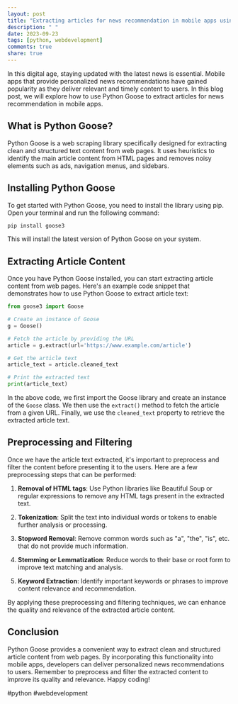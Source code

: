 ```yaml
---
layout: post
title: "Extracting articles for news recommendation in mobile apps using Python Goose"
description: " "
date: 2023-09-23
tags: [python, webdevelopment]
comments: true
share: true
---
```


In this digital age, staying updated with the latest news is essential. Mobile apps that provide personalized news recommendations have gained popularity as they deliver relevant and timely content to users. In this blog post, we will explore how to use Python Goose to extract articles for news recommendation in mobile apps.

## What is Python Goose?

Python Goose is a web scraping library specifically designed for extracting clean and structured text content from web pages. It uses heuristics to identify the main article content from HTML pages and removes noisy elements such as ads, navigation menus, and sidebars.

## Installing Python Goose

To get started with Python Goose, you need to install the library using pip. Open your terminal and run the following command:

```bash
pip install goose3
```

This will install the latest version of Python Goose on your system.

## Extracting Article Content

Once you have Python Goose installed, you can start extracting article content from web pages. Here's an example code snippet that demonstrates how to use Python Goose to extract article text:

```python
from goose3 import Goose

# Create an instance of Goose
g = Goose()

# Fetch the article by providing the URL
article = g.extract(url='https://www.example.com/article')

# Get the article text
article_text = article.cleaned_text

# Print the extracted text
print(article_text)
```

In the above code, we first import the Goose library and create an instance of the `Goose` class. We then use the `extract()` method to fetch the article from a given URL. Finally, we use the `cleaned_text` property to retrieve the extracted article text.

## Preprocessing and Filtering

Once we have the article text extracted, it's important to preprocess and filter the content before presenting it to the users. Here are a few preprocessing steps that can be performed:

1. **Removal of HTML tags**: Use Python libraries like Beautiful Soup or regular expressions to remove any HTML tags present in the extracted text.

2. **Tokenization**: Split the text into individual words or tokens to enable further analysis or processing.

3. **Stopword Removal**: Remove common words such as "a", "the", "is", etc. that do not provide much information.

4. **Stemming or Lemmatization**: Reduce words to their base or root form to improve text matching and analysis.

5. **Keyword Extraction**: Identify important keywords or phrases to improve content relevance and recommendation.

By applying these preprocessing and filtering techniques, we can enhance the quality and relevance of the extracted article content.

## Conclusion

Python Goose provides a convenient way to extract clean and structured article content from web pages. By incorporating this functionality into mobile apps, developers can deliver personalized news recommendations to users. Remember to preprocess and filter the extracted content to improve its quality and relevance. Happy coding!

#python #webdevelopment